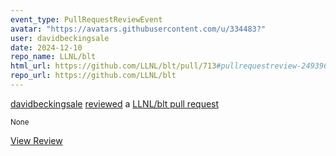 ```yaml
---
event_type: PullRequestReviewEvent
avatar: "https://avatars.githubusercontent.com/u/334483?"
user: davidbeckingsale
date: 2024-12-10
repo_name: LLNL/blt
html_url: https://github.com/LLNL/blt/pull/713#pullrequestreview-2493966067
repo_url: https://github.com/LLNL/blt
---
```


<a href='https://github.com/davidbeckingsale' target='_blank'>davidbeckingsale</a> <a href='https://github.com/LLNL/blt/pull/713#pullrequestreview-2493966067' target='_blank'>reviewed</a> a <a href='https://github.com/LLNL/blt/pull/713' target='_blank'>LLNL/blt pull request</a>

<small>None</small>

<a href='https://github.com/LLNL/blt/pull/713#pullrequestreview-2493966067' target='_blank'>View Review</a>